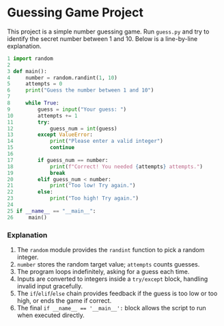 # Guessing Game Project

This project is a simple number guessing game. Run `guess.py` and try to
identify the secret number between 1 and 10. Below is a line-by-line explanation.

```python
1 import random
2
3 def main():
4     number = random.randint(1, 10)
5     attempts = 0
6     print("Guess the number between 1 and 10")
7
8     while True:
9         guess = input("Your guess: ")
10        attempts += 1
11        try:
12            guess_num = int(guess)
13        except ValueError:
14            print("Please enter a valid integer")
15            continue
16
17        if guess_num == number:
18            print(f"Correct! You needed {attempts} attempts.")
19            break
20        elif guess_num < number:
21            print("Too low! Try again.")
22        else:
23            print("Too high! Try again.")
24
25 if __name__ == "__main__":
26     main()
```

### Explanation

1. The `random` module provides the `randint` function to pick a random integer.
2. `number` stores the random target value; `attempts` counts guesses.
3. The program loops indefinitely, asking for a guess each time.
4. Inputs are converted to integers inside a `try/except` block, handling invalid input gracefully.
5. The `if`/`elif`/`else` chain provides feedback if the guess is too low or too high, or ends the game if correct.
6. The final `if __name__ == '__main__':` block allows the script to run when executed directly.
